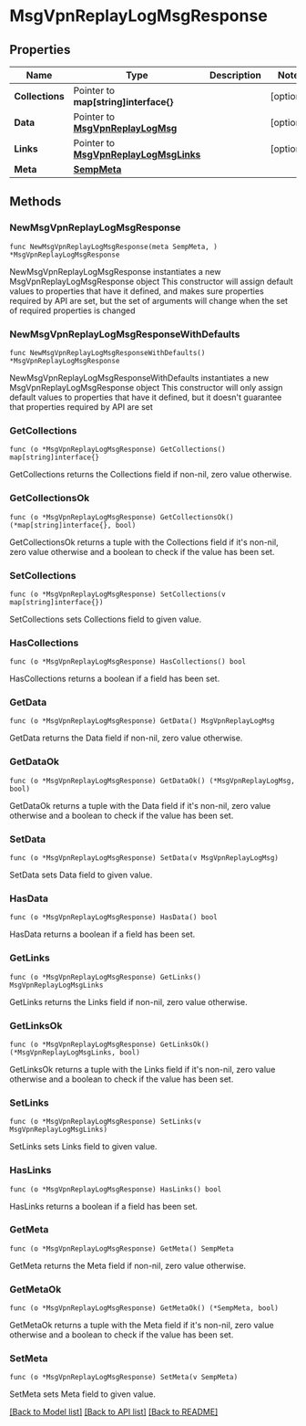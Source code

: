 # MsgVpnReplayLogMsgResponse

## Properties

Name | Type | Description | Notes
------------ | ------------- | ------------- | -------------
**Collections** | Pointer to **map[string]interface{}** |  | [optional] 
**Data** | Pointer to [**MsgVpnReplayLogMsg**](MsgVpnReplayLogMsg.md) |  | [optional] 
**Links** | Pointer to [**MsgVpnReplayLogMsgLinks**](MsgVpnReplayLogMsgLinks.md) |  | [optional] 
**Meta** | [**SempMeta**](SempMeta.md) |  | 

## Methods

### NewMsgVpnReplayLogMsgResponse

`func NewMsgVpnReplayLogMsgResponse(meta SempMeta, ) *MsgVpnReplayLogMsgResponse`

NewMsgVpnReplayLogMsgResponse instantiates a new MsgVpnReplayLogMsgResponse object
This constructor will assign default values to properties that have it defined,
and makes sure properties required by API are set, but the set of arguments
will change when the set of required properties is changed

### NewMsgVpnReplayLogMsgResponseWithDefaults

`func NewMsgVpnReplayLogMsgResponseWithDefaults() *MsgVpnReplayLogMsgResponse`

NewMsgVpnReplayLogMsgResponseWithDefaults instantiates a new MsgVpnReplayLogMsgResponse object
This constructor will only assign default values to properties that have it defined,
but it doesn't guarantee that properties required by API are set

### GetCollections

`func (o *MsgVpnReplayLogMsgResponse) GetCollections() map[string]interface{}`

GetCollections returns the Collections field if non-nil, zero value otherwise.

### GetCollectionsOk

`func (o *MsgVpnReplayLogMsgResponse) GetCollectionsOk() (*map[string]interface{}, bool)`

GetCollectionsOk returns a tuple with the Collections field if it's non-nil, zero value otherwise
and a boolean to check if the value has been set.

### SetCollections

`func (o *MsgVpnReplayLogMsgResponse) SetCollections(v map[string]interface{})`

SetCollections sets Collections field to given value.

### HasCollections

`func (o *MsgVpnReplayLogMsgResponse) HasCollections() bool`

HasCollections returns a boolean if a field has been set.

### GetData

`func (o *MsgVpnReplayLogMsgResponse) GetData() MsgVpnReplayLogMsg`

GetData returns the Data field if non-nil, zero value otherwise.

### GetDataOk

`func (o *MsgVpnReplayLogMsgResponse) GetDataOk() (*MsgVpnReplayLogMsg, bool)`

GetDataOk returns a tuple with the Data field if it's non-nil, zero value otherwise
and a boolean to check if the value has been set.

### SetData

`func (o *MsgVpnReplayLogMsgResponse) SetData(v MsgVpnReplayLogMsg)`

SetData sets Data field to given value.

### HasData

`func (o *MsgVpnReplayLogMsgResponse) HasData() bool`

HasData returns a boolean if a field has been set.

### GetLinks

`func (o *MsgVpnReplayLogMsgResponse) GetLinks() MsgVpnReplayLogMsgLinks`

GetLinks returns the Links field if non-nil, zero value otherwise.

### GetLinksOk

`func (o *MsgVpnReplayLogMsgResponse) GetLinksOk() (*MsgVpnReplayLogMsgLinks, bool)`

GetLinksOk returns a tuple with the Links field if it's non-nil, zero value otherwise
and a boolean to check if the value has been set.

### SetLinks

`func (o *MsgVpnReplayLogMsgResponse) SetLinks(v MsgVpnReplayLogMsgLinks)`

SetLinks sets Links field to given value.

### HasLinks

`func (o *MsgVpnReplayLogMsgResponse) HasLinks() bool`

HasLinks returns a boolean if a field has been set.

### GetMeta

`func (o *MsgVpnReplayLogMsgResponse) GetMeta() SempMeta`

GetMeta returns the Meta field if non-nil, zero value otherwise.

### GetMetaOk

`func (o *MsgVpnReplayLogMsgResponse) GetMetaOk() (*SempMeta, bool)`

GetMetaOk returns a tuple with the Meta field if it's non-nil, zero value otherwise
and a boolean to check if the value has been set.

### SetMeta

`func (o *MsgVpnReplayLogMsgResponse) SetMeta(v SempMeta)`

SetMeta sets Meta field to given value.



[[Back to Model list]](../README.md#documentation-for-models) [[Back to API list]](../README.md#documentation-for-api-endpoints) [[Back to README]](../README.md)


